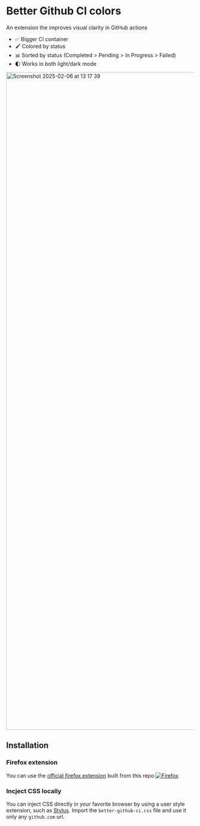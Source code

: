 # Better Github CI colors
An extension the improves visual clarity in GitHub actions

- ✅ Bigger CI container
- 🖌️ Colored by status
- 📊 Sorted by status (Completed > Pending > In Progress > Failed)
- 🌓 Works in both light/dark mode

<img width="1762" alt="Screenshot 2025-02-06 at 13 17 39" src="https://github.com/user-attachments/assets/8f7ed1d1-2684-46e1-84a9-eefd94731bec" />


## Installation

### Firefox extension 
You can use the [official firefox extension](https://addons.mozilla.org/en-US/firefox/addon/better-github-ci-colors1/) built from this repo
[![Firefox](https://img.shields.io/amo/v/better-github-ci-colors1)](https://addons.mozilla.org/firefox/addon/better-github-ci-colors1/)

### Incject CSS locally
You can inject CSS directly in your favorite browser by using a user style extension, such as [Stylus](https://github.com/openstyles/stylus). Import the `better-github-ci.css` file and use it only any `github.com` url. 
